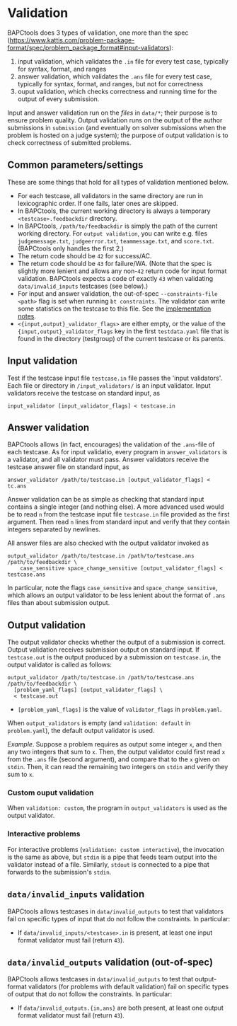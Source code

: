 # Validation

BAPCtools does 3 types of validation, one more than the spec (https://www.kattis.com/problem-package-format/spec/problem_package_format#input-validators):

1. input validation, which validates the `.in` file for every test case, typically for syntax, format, and ranges
2. answer validation, which validates the `.ans` file for every test case, typically for syntax, format, and ranges, but not for correctness
3. ouput validation, which checks correctness and running time for the output of every submission.

Input and answer validation run on the  _files_ in `data/*`; their purpose is to ensure problem quality.
Output validation runs on the output of the author submissions in `submission` (and eventually on solver submissions when the problem is hosted on a judge system);
the purpose of output validation is to check correctness of submitted problems.


## Common parameters/settings

These are some things that hold for all types of validation mentioned below.

- For each testcase, all validators in the same directory are run in lexicographic order. If one
  fails, later ones are skipped.
- In BAPCtools, the current working directory is always a temporary
  `<testcase>.feedbackdir` directory.
- In BAPCtools, `/path/to/feedbackdir` is simply the path of the current
  working directory. For `output validation`, you can write e.g. files
  `judgemessage.txt`, `judgeerror.txt`, `teammessage.txt`, and `score.txt`.
  (BAPCtools only handles the first 2.)
- The return code should be `42` for success/AC.
- The return code should be `43` for failure/WA. (Note that the spec is
  slightly more lenient and allows any non-`42` return code for input format
  validation. BAPCtools expects a code of exactly `43` when validating
  `data/invalid_inputs` testcases (see below).)
- For input and answer validation, the out-of-spec `--constraints-file
<path>` flag is set when running `bt constraints`. The validator can write some
  statistics on the testcase to this file. See the [implementation
  notes](implementation_notes.md#constraints-checking).
- `<{input,output}_validator_flags>` are either empty, or the value of the
  `{input,output}_validator_flags` key in the first `testdata.yaml` file that is found
  in the directory (testgroup) of the current testcase or its parents.

## Input validation

Test if the testcase input file `testcase.in` file passes the 'input validators'. Each file or
directory in `/input_validators/` is an input validator. 
Input validators receive the testcase on standard input, as

```
input_validator [input_validator_flags] < testcase.in
```

## Answer validation

BAPCtools allows (in fact, encourages) the validation of the `.ans`-file of each testcase.
As for input validatio, every program in `answer_validators` is a validator, and all validator must pass.
Answer validators receive the testcase answer file on standard input, as
```
answer_validator /path/to/testcase.in [output_validator_flags] < tc.ans
```

Answer validation can be as simple as checking that standard input contains a single integer (and nothing else).
A more advanced used would be to read `n` from the testcase input file `testcase.in` file provided as the first argument. 
Then read `n` lines from standard input and verify that they contain integers separated by newlines.

All answer files are also checked with the output validator invoked as

```
output_validator /path/to/testcase.in /path/to/testcase.ans /path/to/feedbackdir \
    case_sensitive space_change_sensitive [output_validator_flags] < testcase.ans
```

In particular, note the flags `case_sensitive` and `space_change_sensitive`, 
which allows an output validator to be less lenient about the format of `.ans` files than about submission output.

## Output validation

The output validator checks whether the output of a submission is correct.
Output validation receives submission output on standard input.
If `testcase.out` is the output produced by a submission on `testcase.in`, 
the output validator is called as follows:

```
output_validator /path/to/testcase.in /path/to/testcase.ans /path/to/feedbackdir \
  [problem_yaml_flags] [output_validator_flags] \
  < testcase.out
```

- `[problem_yaml_flags]` is the value of `validator_flags` in `problem.yaml`.

When `output_validators` is empty (and `validation: default` in `problem.yaml`), the default output validator is used.

_Example_.
Suppose a problem requires as output some integer `x`, and then any two integers
that sum to `x`. Then, the output validator could first read `x` from the `.ans`
file (second argument), and compare that to the `x` given on `stdin`. Then, it
can read the remaining two integers on `stdin` and verify they sum to `x`.

### Custom ouput validation

When `validation: custom`, the program in `output_validators` is used as the output validator.


### Interactive problems

For interactive problems (`validation: custom interactive`), the invocation is
the same as above, but `stdin` is a pipe that feeds team output into the
validator instead of a file.
Similarly, `stdout` is connected to a pipe that forwards to the submission's `stdin`.


## `data/invalid_inputs` validation

BAPCtools allows testcases in `data/invalid_outputs` to test that validators fail on
specific types of input that do not follow the constraints. In
particular:

- If `data/invalid_inputs/<testcase>.in` is present, at least one input format validator must fail (return `43`).

## `data/invalid_outputs` validation (out-of-spec)

BAPCtools allows testcases in `data/invalid_outputs` to test that output-format
validators (for problems with default validation) fail on
specific types of output that do not follow the constraints. In
particular:

- If `data/invalid_outputs.{in,ans}` are both present, at least one output format validator must fail (return `43`).
